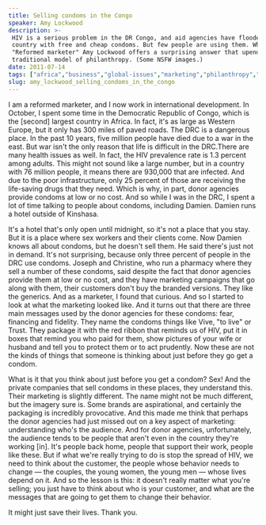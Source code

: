 ```yaml
---
title: Selling condoms in the Congo
speaker: Amy Lockwood
description: >-
 HIV is a serious problem in the DR Congo, and aid agencies have flooded the
 country with free and cheap condoms. But few people are using them. Why?
 "Reformed marketer" Amy Lockwood offers a surprising answer that upends a
 traditional model of philanthropy. (Some NSFW images.)
date: 2011-07-14
tags: ["africa","business","global-issues","marketing","philanthropy","hiv"]
slug: amy_lockwood_selling_condoms_in_the_congo
---
```


I am a reformed marketer, and I now work in international development. In October, I spent
some time in the Democratic Republic of Congo, which is the [second] largest country in
Africa. In fact, it's as large as Western Europe, but it only has 300 miles of paved
roads. The DRC is a dangerous place. In the past 10 years, five million people have died
due to a war in the east. But war isn't the only reason that life is difficult in the
DRC.There are many health issues as well. In fact, the HIV prevalence rate is 1.3 percent
among adults. This might not sound like a large number, but in a country with 76 million
people, it means there are 930,000 that are infected. And due to the poor infrastructure,
only 25 percent of those are receiving the life-saving drugs that they need. Which is why,
in part, donor agencies provide condoms at low or no cost. And so while I was in the DRC, I
spent a lot of time talking to people about condoms, including Damien. Damien runs a hotel
outside of Kinshasa.

It's a hotel that's only open until midnight, so it's not a place that you stay. But it is
a place where sex workers and their clients come. Now Damien knows all about condoms, but
he doesn't sell them. He said there's just not in demand. It's not surprising, because
only three percent of people in the DRC use condoms. Joseph and Christine, who run a
pharmacy where they sell a number of these condoms, said despite the fact that donor
agencies provide them at low or no cost, and they have marketing campaigns that go along
with them, their customers don't buy the branded versions. They like the generics. And as a
marketer, I found that curious. And so I started to look at what the marketing looked
like. And it turns out that there are three main messages used by the donor agencies for
these condoms: fear, financing and fidelity. They name the condoms things like Vive, "to
live" or Trust. They package it with the red ribbon that reminds us of HIV, put it in
boxes that remind you who paid for them, show pictures of your wife or husband and tell
you to protect them or to act prudently. Now these are not the kinds of things that someone
is thinking about just before they go get a condom.

What is it that you think about just before you get a condom? Sex! And the private
companies that sell condoms in these places, they understand this. Their marketing is
slightly different. The name might not be much different, but the imagery sure is. Some
brands are aspirational, and certainly the packaging is incredibly provocative. And this
made me think that perhaps the donor agencies had just missed out on a key aspect of
marketing: understanding who's the audience. And for donor agencies, unfortunately, the
audience tends to be people that aren't even in the country they're working [in]. It's
people back home, people that support their work, people like these. But if what we're
really trying to do is stop the spread of HIV, we need to think about the customer, the
people whose behavior needs to change — the couples, the young women, the young men —
whose lives depend on it. And so the lesson is this: it doesn't really matter what you're
selling; you just have to think about who is your customer, and what are the messages that
are going to get them to change their behavior.

It might just save their lives. Thank you.

<!--
ad_duration=3.33
comment_count=106
event="TEDGlobal 2011"
external_start_time=0
intro_duration=11.82
is_subtitle_required="False"
is_talk_featured="True"
language="en"
language_swap="False"
native_language="en"
number_of_related_talks=6
number_of_speakers=1
number_of_subtitled_videos=39
number_of_tags=6
number_of_talk_download_languages=40
number_of_talk_more_resources=0
number_of_talk_recommendations=0
number_of_talks_take_actions=0
post_ad_duration=0.83
published_timestamp="2011-09-21 15:24:41"
recording_date="2011-07-14"
speaker_description="Global development worker"
speaker_is_published=1
speaker_name="Amy Lockwood"
talk_name="Selling condoms in the Congo"
talks_tags=["africa","business","global-issues","marketing","philanthropy","hiv"]
url_audio="https://download.ted.com/talks/AmyLockwood_2011G.mp3?apikey=acme-roadrunner"
url_photo_speaker="https://pe.tedcdn.com/images/ted/cb158122d583aea72cff1e7290c733d876fff699_254x191.jpg"
url_photo_talk="https://s3.amazonaws.com/talkstar-photos/uploads/2b715036-2756-49d2-9bfa-16a2e831df12/AmyLockwood_2011G-embed.jpg"
url_webpage="https://www.ted.com/talks/amy_lockwood_selling_condoms_in_the_congo"
video_type_name="TED Stage Talk"
-->